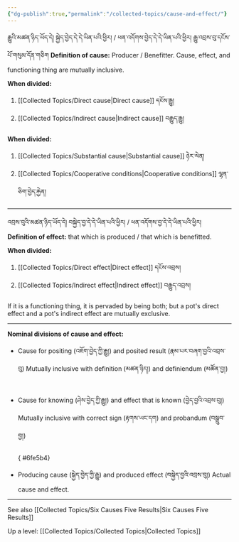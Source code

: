 ```yaml
---
{"dg-publish":true,"permalink":"/collected-topics/cause-and-effect/"}
---
```


རྒྱུའི་མཚན་ཉིད་ཡོད་དེ། སྐྱེད་བྱེད་དེ་དེ་ཡིན་པའི་ཕྱིར། / ཕན་འདོགས་བྱེད་དེ་དེ་ཡིན་པའི་ཕྱིར།
རྒྱུ་འབྲས་བུ་དངོས་པོ་གསུམ་དོན་གཅིག
**Definition of cause:** Producer / Benefitter.
Cause, effect, and functioning thing are mutually inclusive.

**When divided:**
1. [[Collected Topics/Direct cause\|Direct cause]] དངོས་རྒྱུ།
2. [[Collected Topics/Indirect cause\|Indirect cause]] བརྒྱུད་རྒྱུ།

**When divided:**
1. [[Collected Topics/Substantial cause\|Substantial cause]] ཉེར་ལེན།
2. [[Collected Topics/Cooperative conditions\|Cooperative conditions]] ལྷན་ཅིག་བྱེད་རྐྱེན།

---
འབྲས་བུའི་མཚན་ཉིད་ཡོད་དེ། བསྐྱེད་བྱ་དེ་དེ་ཡིན་པའི་ཕྱིར། / ཕན་འདོགས་བྱ་དེ་དེ་ཡིན་པའི་ཕྱིར།
**Definition of effect:** that which is produced / that which is benefitted.

**When divided:**
1. [[Collected Topics/Direct effect\|Direct effect]] དངོས་འབྲས།
2. [[Collected Topics/Indirect effect\|Indirect effect]] བརྒྱུད་འབྲས།

If it is a functioning thing, it is pervaded by being both; but a pot's direct effect and a pot's indirect effect are mutually exclusive.

---
**Nominal divisions of cause and effect:**
- Cause for positing (འཇོག་བྱེད་ཀྱི་རྒྱུ།) and posited result (རྣམ་པར་བཞག་བྱའི་འབྲས་བུ)
  Mutually inclusive with definition (མཚན་ཉིད།) and definiendum (མཚོན་བྱ།)<br><br>
- Cause for knowing (ཤེས་བྱེད་ཀྱི་རྒྱུ།) and effect that is known (བྱེད་བྱའི་འབྲས་བུ།)
  Mutually inclusive with correct sign (རྟགས་ཡང་དག) and probandum (བསྒྲུབ་བྱ།)<br><br>
{ #6fe5b4}

- Producing cause (སྐྱེད་བྱེད་ཀྱི་རྒྱུ) and produced effect (བསྐྱེད་བྱའི་འབྲས་བུ།)
  Actual cause and effect.

---
See also [[Collected Topics/Six Causes Five Results\|Six Causes Five Results]]

Up a level: [[Collected Topics/Collected Topics\|Collected Topics]]